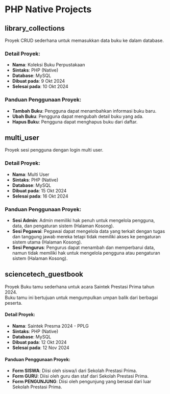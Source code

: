 # PHP Native Projects


## library_collections

Proyek CRUD sederhana untuk memasukkan data buku ke dalam database.

### Detail Proyek:
- **Nama**: Koleksi Buku Perpustakaan
- **Sintaks**: PHP (Native)
- **Database**: MySQL
- **Dibuat pada**: 9 Okt 2024
- **Selesai pada**: 10 Okt 2024

### Panduan Penggunaan Proyek:
- **Tambah Buku**: Pengguna dapat menambahkan informasi buku baru.
- **Ubah Buku**: Pengguna dapat mengubah detail buku yang ada.
- **Hapus Buku**: Pengguna dapat menghapus buku dari daftar.


## multi_user

Proyek sesi pengguna dengan login multi user.

### Detail Proyek:
- **Nama**: Multi User
- **Sintaks**: PHP (Native)
- **Database**: MySQL
- **Dibuat pada**: 15 Okt 2024
- **Selesai pada**: 16 Okt 2024

### Panduan Penggunaan Proyek:
- **Sesi Admin**: Admin memiliki hak penuh untuk mengelola pengguna, data, dan pengaturan sistem (Halaman Kosong).
- **Sesi Pegawai**: Pegawai dapat mengelola data yang terkait dengan tugas dan tanggung jawab mereka tetapi tidak memiliki akses ke pengaturan sistem utama (Halaman Kosong).
- **Sesi Pengurus**: Pengurus dapat menambah dan memperbarui data, namun tidak memiliki hak untuk mengelola pengguna atau pengaturan sistem (Halaman Kosong).


## sciencetech_guestbook

Proyek Buku tamu sederhana untuk acara Saintek Prestasi Prima tahun 2024.  
Buku tamu ini bertujuan untuk mengumpulkan umpan balik dari berbagai peserta.

#### Detail Proyek:
- **Nama**: Saintek Presma 2024 - PPLG
- **Sintaks**: PHP (Native)
- **Database**: MySQL
- **Dibuat pada**: 12 Okt 2024
- **Selesai pada**: 12 Nov 2024

#### Panduan Penggunaan Proyek:
- **Form SISWA**: Diisi oleh siswa/i dari Sekolah Prestasi Prima.
- **Form GURU**: Diisi oleh guru dan staf dari Sekolah Prestasi Prima.
- **Form PENGUNJUNG**: Diisi oleh pengunjung yang berasal dari luar Sekolah Prestasi Prima.
